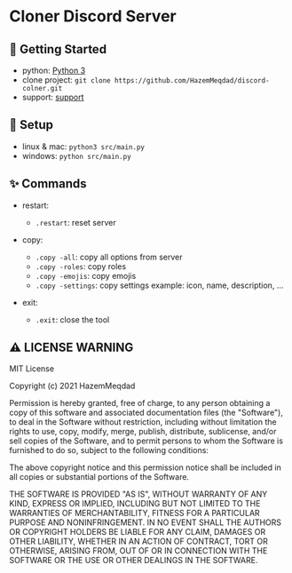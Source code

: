 # Cloner Discord Server

## 🚀 Getting Started
- python: [Python 3](https://www.python.org/downloads/)
- clone project: `git clone https://github.com/HazemMeqdad/discord-colner.git` 
- support: [support](https://discord.gg/VcWRRphVQB)

## 🤝 Setup
- linux & mac: `python3 src/main.py`
- windows: `python src/main.py`

## ✨ Commands
- restart:
  - `.restart`: reset server

- copy:
    - `.copy -all`: copy all options from server
    - `.copy -roles`: copy roles
    - `.copy -emojis`: copy emojis
    - `.copy -settings`: copy settings example: icon, name, description, ...

- exit:
    - `.exit`: close the tool

## ⚠️ LICENSE WARNING

MIT License

Copyright (c) 2021 HazemMeqdad

Permission is hereby granted, free of charge, to any person obtaining a copy
of this software and associated documentation files (the "Software"), to deal
in the Software without restriction, including without limitation the rights
to use, copy, modify, merge, publish, distribute, sublicense, and/or sell
copies of the Software, and to permit persons to whom the Software is
furnished to do so, subject to the following conditions:

The above copyright notice and this permission notice shall be included in all
copies or substantial portions of the Software.

THE SOFTWARE IS PROVIDED "AS IS", WITHOUT WARRANTY OF ANY KIND, EXPRESS OR
IMPLIED, INCLUDING BUT NOT LIMITED TO THE WARRANTIES OF MERCHANTABILITY,
FITNESS FOR A PARTICULAR PURPOSE AND NONINFRINGEMENT. IN NO EVENT SHALL THE
AUTHORS OR COPYRIGHT HOLDERS BE LIABLE FOR ANY CLAIM, DAMAGES OR OTHER
LIABILITY, WHETHER IN AN ACTION OF CONTRACT, TORT OR OTHERWISE, ARISING FROM,
OUT OF OR IN CONNECTION WITH THE SOFTWARE OR THE USE OR OTHER DEALINGS IN THE
SOFTWARE.

